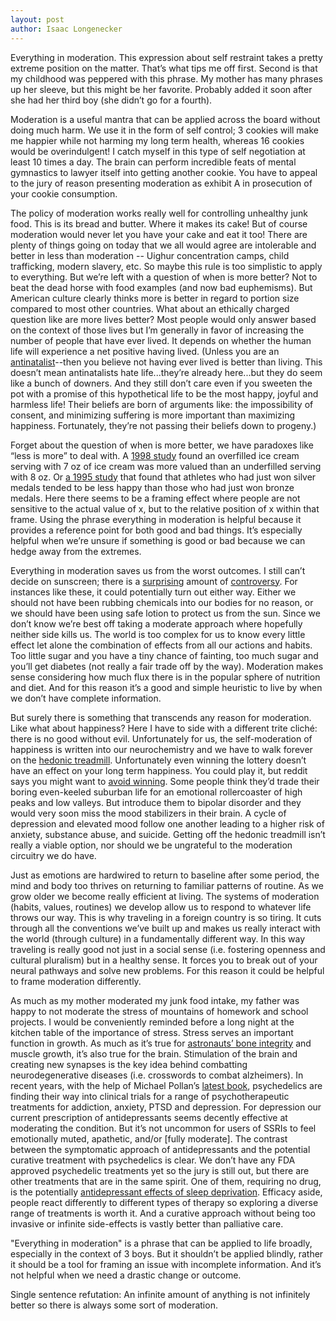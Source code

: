 ```yaml
---
layout: post
author: Isaac Longenecker
---
```


Everything in moderation. This expression about self restraint takes a pretty extreme position on the matter. That’s what tips me off first. Second is that my childhood was peppered with this phrase. My mother has many phrases up her sleeve, but this might be her favorite. Probably added it soon after she had her third boy (she didn’t go for a fourth).

Moderation is a useful mantra that can be applied across the board without doing much harm. We use it in the form of self control; 3 cookies will make me happier while not harming my long term health, whereas 16 cookies would be overindulgent! I catch myself in this type of self negotiation at least 10 times a day. The brain can perform incredible feats of mental gymnastics to lawyer itself into getting another cookie. You have to appeal to the jury of reason presenting moderation as exhibit A in prosecution of your cookie consumption.

The policy of moderation works really well for controlling unhealthy junk food. This is its bread and butter. Where it makes its cake! But of course moderation would never let you have your cake and eat it too! There are plenty of things going on today that we all would agree are intolerable and better in less than moderation -- Uighur concentration camps, child trafficking, modern slavery, etc. So maybe this rule is too simplistic to apply to everything. But we’re left with a question of when is more better? Not to beat the dead horse with food examples (and now bad euphemisms). But American culture clearly thinks more is better in regard to portion size compared to most other countries. What about an ethically charged question like are more lives better?  Most people would only answer based on the context of those lives but I’m generally in favor of increasing the number of people that have ever lived. It depends on whether the human life will experience a net positive having lived. (Unless you are an [antinatalist](https://en.wikipedia.org/wiki/Antinatalism)--then you believe not having ever lived is better than living. This doesn’t mean antinatalists hate life...they’re already here...but they do seem like a bunch of downers. And they still don’t care even if you sweeten the pot with a promise of this hypothetical life to be the most happy, joyful and harmless life! Their beliefs are born of arguments like: the impossibility of consent, and minimizing suffering is more important than maximizing happiness. Fortunately, they’re not passing their beliefs down to progeny.)

Forget about the question of when is more better, we have paradoxes like “less is more” to deal with. A [1998 study](https://sci-hub.tw/https://doi.org/10.1002/(SICI)1099-0771(199806)11:2%3C107::AID-BDM292%3E3.0.CO;2-Y) found an overfilled ice cream serving with 7 oz of ice cream was more valued than an underfilled serving with 8 oz. Or [a 1995 study](https://sci-hub.tw/10.1037//0022-3514.69.4.603) that found that athletes who had just won silver medals tended to be less happy than those who had just won bronze medals. Here there seems to be a framing effect where people are not sensitive to the actual value of x, but to the relative position of x within that frame. Using the phrase everything in moderation is helpful because it provides a reference point for both good and bad things. It’s especially helpful when we’re unsure if something is good or bad because we can hedge away from the extremes.

Everything in moderation saves us from the worst outcomes. I still can’t decide on sunscreen; there is a [surprising](https://www.outsideonline.com/2380751/sunscreen-sun-exposure-skin-cancer-science) amount of [controversy](https://onlinelibrary.wiley.com/doi/full/10.1111/j.1600-0781.2011.00557.x). For instances like these, it could potentially turn out either way. Either we should not have been rubbing chemicals into our bodies for no reason, or we should have been using safe lotion to protect us from the sun. Since we don’t know we’re best off taking a moderate approach where hopefully neither side kills us. The world is too complex for us to know every little effect let alone the combination of effects from all our actions and habits. Too little sugar and you have a tiny chance of fainting, too much sugar and you’ll get diabetes (not really a fair trade off by the way). Moderation makes sense considering how much flux there is in the popular sphere of nutrition and diet. And for this reason it’s a good and simple heuristic to live by when we don’t have complete information.  

But surely there is something that transcends any reason for moderation. Like what about happiness? Here I have to side with a different trite cliché: there is no good without evil. Unfortunately for us, the self-moderation of happiness is written into our neurochemistry and we have to walk forever on the [hedonic treadmill](https://en.wikipedia.org/wiki/Hedonic_treadmill). Unfortunately even winning the lottery doesn’t have an effect on your long term happiness. You could play it, but reddit says you might want to [avoid winning](https://www.reddit.com/r/AskReddit/comments/24vo34/whats_the_happiest_5word_sentence_you_could_hear/chb4v05?utm_source=share&utm_medium=web2x&context=3). Some people think they’d trade their boring even-keeled suburban life for an emotional rollercoaster of high peaks and low valleys. But introduce them to bipolar disorder and they would very soon miss the mood stabilizers in their brain. A cycle of depression and elevated mood follow one another leading to a higher risk of anxiety, substance abuse, and suicide. Getting off the hedonic treadmill isn’t really a viable option, nor should we be ungrateful to the moderation circuitry we do have.

Just as emotions are hardwired to return to baseline after some period, the mind and body too thrives on returning to familiar patterns of routine. As we grow older we become really efficient at living. The systems of moderation (habits, values, routines) we develop allow us to respond to whatever life throws our way. This is why traveling in a foreign country is so tiring. It cuts through all the conventions we’ve built up and makes us really interact with the world (through culture) in a fundamentally different way. In this way traveling is really good not just in a social sense (i.e. fostering openness and cultural pluralism) but in a healthy sense. It forces you to break out of your neural pathways and solve new problems. For this reason it could be helpful to frame moderation differently.

As much as my mother moderated my junk food intake, my father was happy to not moderate the stress of mountains of homework and school projects. I would be conveniently reminded before a long night at the kitchen table of the importance of stress. Stress serves an important function in growth. As much as it’s true for [astronauts’ bone integrity](https://en.wikipedia.org/wiki/Spaceflight_osteopenia#cite_note-Marzban-5) and muscle growth, it’s also true for the brain. Stimulation of the brain and creating new synapses is the key idea behind combatting neurodegenerative diseases (i.e. crosswords to combat alzheimers).
In recent years, with the help of Michael Pollan’s [latest book](https://www.amazon.com/dp/B076GPJXWZ/ref=dp-kindle-redirect?_encoding=UTF8&btkr=1), psychedelics are finding their way into clinical trials for a range of psychotherapeutic treatments for addiction, anxiety, PTSD and depression. For depression our current prescription of antidepressants seems decently effective at moderating the condition. But it’s not uncommon for users of SSRIs to feel emotionally muted, apathetic, and/or [fully moderate]. The contrast between the symptomatic approach of antidepressants and the potential curative treatment with psychedelics is clear. We don’t have any FDA approved psychedelic treatments yet so the jury is still out, but there are other treatments that are in the same spirit. One of them, requiring no drug, is the potentially [antidepressant effects of sleep deprivation](https://www.gwern.net/docs/zeo/2017-boland.pdf). Efficacy aside, people react differently to different types of therapy so exploring a diverse range of treatments is worth it. And a curative approach without being too invasive or infinite side-effects is vastly better than palliative care.

"Everything in moderation" is a phrase that can be applied to life broadly, especially in the context of 3 boys. But it shouldn’t be applied blindly, rather it should be a tool for framing an issue with incomplete information. And it’s not helpful when we need a drastic change or outcome.


Single sentence refutation: An infinite amount of anything is not infinitely better so there is always some sort of moderation.
